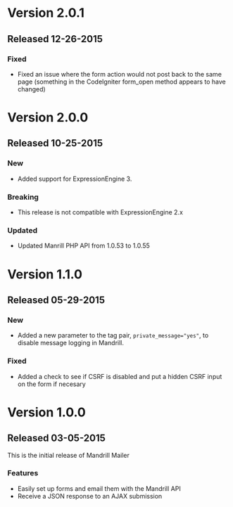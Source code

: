 # Version 2.0.1

## Released 12-26-2015

### Fixed

- Fixed an issue where the form action would not post back to the same page (something in the CodeIgniter form_open method appears to have changed)

# Version 2.0.0

## Released 10-25-2015

### New

- Added support for ExpressionEngine 3.

### Breaking

- This release is not compatible with ExpressionEngine 2.x

### Updated

- Updated Manrill PHP API from 1.0.53 to 1.0.55

# Version 1.1.0

## Released 05-29-2015

### New

- Added a new parameter to the tag pair, `private_message="yes"`, to disable message logging in Mandrill.

### Fixed

- Added a check to see if CSRF is disabled and put a hidden CSRF input on the form if necesary

# Version 1.0.0

## Released 03-05-2015

This is the initial release of Mandrill Mailer

### Features

- Easily set up forms and email them with the Mandrill API
- Receive a JSON response to an AJAX submission
